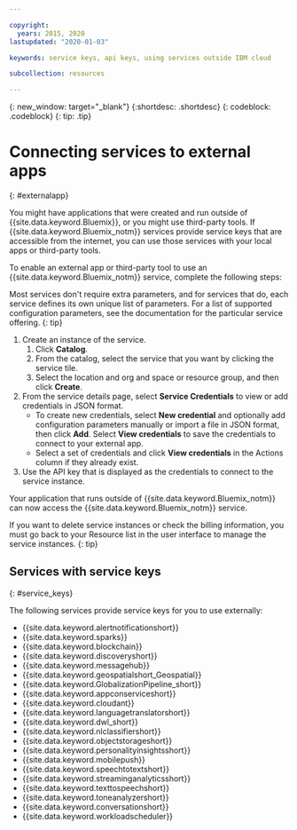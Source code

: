 ```yaml
---

copyright:
  years: 2015, 2020
lastupdated: "2020-01-03"

keywords: service keys, api keys, using services outside IBM cloud

subcollection: resources

---
```


{: new_window: target="_blank"}
{:shortdesc: .shortdesc}
{: codeblock: .codeblock}
{: tip: .tip}

# Connecting services to external apps
{: #externalapp}

You might have applications that were created and run outside of {{site.data.keyword.Bluemix}}, or you might use third-party tools. If {{site.data.keyword.Bluemix_notm}} services provide service keys that are accessible from the internet, you can use those services with your local apps or third-party tools.

To enable an external app or third-party tool to use an {{site.data.keyword.Bluemix_notm}} service, complete the following steps:

Most services don't require extra parameters, and for services that do, each service defines its own unique list of parameters. For a list of supported configuration parameters, see the documentation for the particular service offering.
{: tip}

1. Create an instance of the service.
    1. Click **Catalog**.
    2. From the catalog, select the service that you want by clicking the service tile.
    3. Select the location and org and space or resource group, and then click **Create**.
2. From the service details page, select **Service Credentials** to view or add credentials in JSON format.
    * To create new credentials, select **New credential** and optionally add configuration parameters manually or import a file in JSON format, then click **Add**. Select **View credentials** to save the credentials to connect to your external app.
    * Select a set of credentials and click **View credentials** in the Actions column if they already exist.
3. Use the API key that is displayed as the credentials to connect to the service instance.

Your application that runs outside of {{site.data.keyword.Bluemix_notm}} can now access the {{site.data.keyword.Bluemix_notm}} service.

If you want to delete service instances or check the billing information, you must go back to your Resource list in the user interface to manage the service instances.
{: tip}

## Services with service keys
{: #service_keys}

The following services provide service keys for you to use externally:

* {{site.data.keyword.alertnotificationshort}} <!--Alert Notification-->
* {{site.data.keyword.sparks}} <!--Analytics for Apache Spark-->
* {{site.data.keyword.blockchain}} <!--Blockchain-->
* {{site.data.keyword.discoveryshort}} <!--Discovery-->
* {{site.data.keyword.messagehub}} <!--Event Streams-->
* {{site.data.keyword.geospatialshort_Geospatial}} <!--Geospatial Analytics-->
* {{site.data.keyword.GlobalizationPipeline_short}} <!--Globalization Pipeline-->
* {{site.data.keyword.appconserviceshort}} <!--IBM&reg; App Connect-->
* {{site.data.keyword.cloudant}} <!--Cloudant&reg; NoSQL DB-->
* {{site.data.keyword.languagetranslatorshort}} <!--Language Translator-->
* {{site.data.keyword.dwl_short}} <!--Lift-->
* {{site.data.keyword.nlclassifiershort}} <!--Natural Language Classifier-->
* {{site.data.keyword.objectstorageshort}} <!--Object Storage-->
* {{site.data.keyword.personalityinsightsshort}} <!--Personality Insights-->
* {{site.data.keyword.mobilepush}} <!--Push-->
* {{site.data.keyword.speechtotextshort}} <!-- Speech to Text-->
* {{site.data.keyword.streaminganalyticsshort}} <!--Streaming Analytics-->
* {{site.data.keyword.texttospeechshort}} <!--Text to Speech-->
* {{site.data.keyword.toneanalyzershort}} <!--Tone Analyzer-->
* {{site.data.keyword.conversationshort}} <!--Watson Assistant-->
* {{site.data.keyword.workloadscheduler}} <!--Workload Scheduler-->
